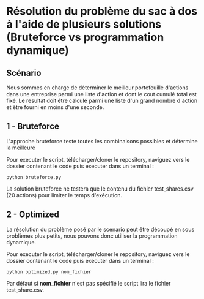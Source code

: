 # Résolution du problème du sac à dos à l'aide de plusieurs solutions (Bruteforce vs programmation dynamique)

## Scénario
Nous sommes en charge de déterminer le meilleur portefeuille d'actions dans une entreprise parmi une liste d'action et dont le cout cumulé total est fixé.
Le resultat doit être calculé parmi une liste d'un grand nombre d'action et être fourni en moins d'une seconde.

## 1 - Bruteforce
L'approche bruteforce teste toutes les combinaisons possibles et détermine la meilleure

Pour executer le script, télécharger/cloner le repository, naviguez vers le dossier contenant le code puis executer dans un terminal :
```
python bruteforce.py
```

La solution bruteforce ne testera que le contenu du fichier test_shares.csv (20 actions) pour limiter le temps d'exécution.

## 2 - Optimized
La résolution du problème posé par le scenario peut être découpé en sous problèmes plus petits, nous pouvons donc utiliser la programmation dynamique.

Pour executer le script, télécharger/cloner le repository, naviguez vers le dossier contenant le code puis executer dans un terminal :
```
python optimized.py nom_fichier
```
Par défaut si **nom_fichier** n'est pas spécifié le script lira le fichier test_share.csv.

